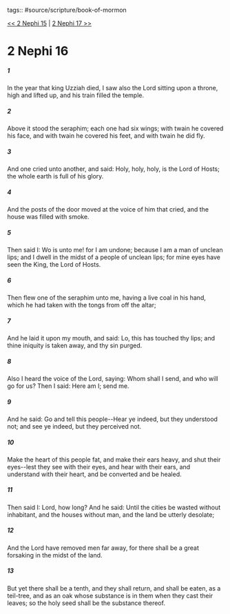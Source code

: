 tags:: #source/scripture/book-of-mormon

[<< 2 Nephi 15](/book-of-mormon/02_2_Nephi/2_Nephi_15.md) | [2 Nephi 17 >>](/book-of-mormon/02_2_Nephi/2_Nephi_17.md)

# 2 Nephi 16

##### 1

In the year that king Uzziah died, I saw also the Lord sitting upon a throne, high and lifted up, and his train filled the temple.

##### 2

Above it stood the seraphim; each one had six wings; with twain he covered his face, and with twain he covered his feet, and with twain he did fly.

##### 3

And one cried unto another, and said: Holy, holy, holy, is the Lord of Hosts; the whole earth is full of his glory.

##### 4

And the posts of the door moved at the voice of him that cried, and the house was filled with smoke.

##### 5

Then said I: Wo is unto me! for I am undone; because I am a man of unclean lips; and I dwell in the midst of a people of unclean lips; for mine eyes have seen the King, the Lord of Hosts.

##### 6

Then flew one of the seraphim unto me, having a live coal in his hand, which he had taken with the tongs from off the altar;

##### 7

And he laid it upon my mouth, and said: Lo, this has touched thy lips; and thine iniquity is taken away, and thy sin purged.

##### 8

Also I heard the voice of the Lord, saying: Whom shall I send, and who will go for us? Then I said: Here am I; send me.

##### 9

And he said: Go and tell this people--Hear ye indeed, but they understood not; and see ye indeed, but they perceived not.

##### 10

Make the heart of this people fat, and make their ears heavy, and shut their eyes--lest they see with their eyes, and hear with their ears, and understand with their heart, and be converted and be healed.

##### 11

Then said I: Lord, how long? And he said: Until the cities be wasted without inhabitant, and the houses without man, and the land be utterly desolate;

##### 12

And the Lord have removed men far away, for there shall be a great forsaking in the midst of the land.

##### 13

But yet there shall be a tenth, and they shall return, and shall be eaten, as a teil-tree, and as an oak whose substance is in them when they cast their leaves; so the holy seed shall be the substance thereof.
